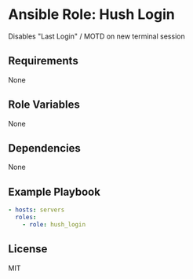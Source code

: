 # Ansible Role: Hush Login

Disables "Last Login" / MOTD on new terminal session

## Requirements

None

## Role Variables

None

## Dependencies

None

## Example Playbook
```yaml
- hosts: servers
  roles:
    - role: hush_login
```

## License

MIT
